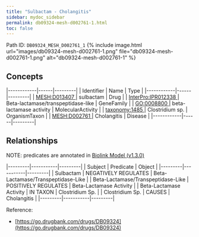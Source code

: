 ```yaml
---
title: "Sulbactam - Cholangitis"
sidebar: mydoc_sidebar
permalink: db09324-mesh-d002761-1.html
toc: false 
---
```



Path ID: `DB09324_MESH_D002761_1`
{% include image.html url="images/db09324-mesh-d002761-1.png" file="db09324-mesh-d002761-1.png" alt="db09324-mesh-d002761-1" %}

## Concepts

|------------|------|---------|
| Identifier | Name | Type    |
|------------|------|---------|
| <a href="https://identifiers.org/MESH:D013407">MESH:D013407 </a> | sulbactam | Drug |
| <a href="https://identifiers.org/InterPro:IPR012338">InterPro:IPR012338 </a> | Beta-lactamase/transpeptidase-like | GeneFamily |
| <a href="https://identifiers.org/GO:0008800">GO:0008800 </a> | beta-lactamase activity | MolecularActivity |
| <a href="https://identifiers.org/taxonomy:1485">taxonomy:1485 </a> | Clostridium sp. | OrganismTaxon |
| <a href="https://identifiers.org/MESH:D002761">MESH:D002761 </a> | Cholangitis | Disease |
|------------|------|---------|

## Relationships


NOTE: predicates are annotated in <a href="https://github.com/biolink/biolink-model/releases/tag/v1.3.0">Biolink Model (v1.3.0)</a>

|---------|-----------|---------|
| Subject | Predicate | Object  |
|---------|-----------|---------|
| Sulbactam | NEGATIVELY REGULATES | Beta-Lactamase/Transpeptidase-Like |
| Beta-Lactamase/Transpeptidase-Like | POSITIVELY REGULATES | Beta-Lactamase Activity |
| Beta-Lactamase Activity | IN TAXON | Clostridium Sp. |
| Clostridium Sp. | CAUSES | Cholangitis |
|---------|-----------|---------|

Reference: 
  - [https://go.drugbank.com/drugs/DB09324](https://go.drugbank.com/drugs/DB09324)
